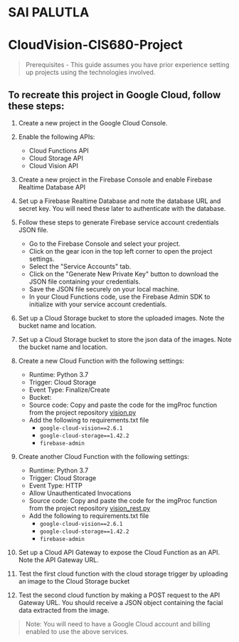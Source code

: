 # SAI PALUTLA
# CloudVision-CIS680-Project

> Prerequisites - This guide assumes you have prior experience setting up projects using the technologies involved.
## To recreate this project in Google Cloud, follow these steps:

1. Create a new project in the Google Cloud Console.
2. Enable the following APIs:
    - Cloud Functions API
    - Cloud Storage API
    - Cloud Vision API
3. Create a new project in the Firebase Console and enable Firebase Realtime Database API
4. Set up a Firebase Realtime Database and note the database URL and secret key. You will need these later to authenticate with the database.
5. Follow these steps to generate Firebase service account credentials JSON file.
    - Go to the Firebase Console and select your project.
    - Click on the gear icon in the top left corner to open the project settings.
    - Select the "Service Accounts" tab.
    - Click on the "Generate New Private Key" button to download the JSON file containing your credentials.
    - Save the JSON file securely on your local machine.
    - In your Cloud Functions code, use the Firebase Admin SDK to initialize with your service account credentials.
5. Set up a Cloud Storage bucket to store the uploaded images. Note the bucket name and location.
6. Set up a Cloud Storage bucket to store the json data of the images. Note the bucket name and location.
7. Create a new Cloud Function with the following settings:
    - Runtime: Python 3.7
    - Trigger: Cloud Storage
    - Event Type: Finalize/Create
    - Bucket: <your bucket name>
    - Source code: Copy and paste the code for the imgProc function from the project repository [vision.py](vision.py)
    - Add the following to requirements.txt file
        - `google-cloud-vision==2.6.1`
        - `google-cloud-storage==1.42.2`
        - `firebase-admin`
8. Create another Cloud Function with the following settings:
    - Runtime: Python 3.7
    - Trigger: Cloud Storage
    - Event Type: HTTP
    - Allow Unauthenticated Invocations
    - Source code: Copy and paste the code for the imgProc function from the project repository [vision_rest.py](vision_rest.py)
    - Add the following to requirements.txt file
        - `google-cloud-vision==2.6.1`
        - `google-cloud-storage==1.42.2`
        - `firebase-admin`

8. Set up a Cloud API Gateway to expose the Cloud Function as an API. Note the API Gateway URL.
9. Test the first cloud function with the cloud storage trigger by uploading an image to the Cloud Storage bucket
10. Test the second cloud function by making a POST request to the API Gateway URL. You should receive a JSON object containing the facial data extracted from the image.

> Note: You will need to have a Google Cloud account and billing enabled to use the above services.